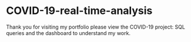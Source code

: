 # COVID-19-real-time-analysis

Thank you for visiting my portfolio please view the COVID-19 project: SQL queries and the dashboard to understand my work.
